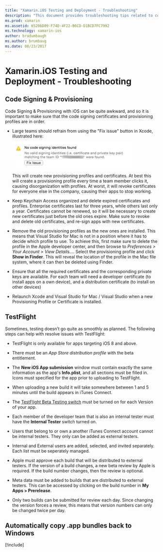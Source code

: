 ```yaml
---
title: "Xamarin.iOS Testing and Deployment - Troubleshooting"
description: "This document provides troubleshooting tips related to code signing and provisioning, TestFlight, and copying the iOS app bundle from the Mac build host to Windows."
ms.prod: xamarin
ms.assetid: 65286D09-F74D-4F22-B6CD-D1BCD7FC7992
ms.technology: xamarin-ios
author: bradumbaugh
ms.author: brumbaug
ms.date: 08/23/2017
---
```


# Xamarin.iOS Testing and Deployment - Troubleshooting

## Code Signing & Provisioning

Code Signing & Provisioning with iOS can be quite awkward, and so it is important to make sure that the code signing certificates and provisioning profiles are in order.

* Large teams should refrain from using the "Fix issue" button in Xcode, illustrated here:

    [![](troubleshooting-images/fixissue.png "The Fix Issues dialog")](troubleshooting-images/fixissue.png#lightbox)

    This will create new provisioning profiles and certificates. At best this will create a provisioning profile every time a team member clicks it, causing disorganization with profiles. At worst, it will revoke certificates for everyone else in the company, causing their apps to stop working.

* Keep Keychain Access organized and delete expired certificates and profiles. Enterprise certificates last for three years, while others last only a year. Certificates cannot be renewed, so it will be necessary to create new certificates just before the old ones expire. Make sure to revoke and delete old certificates, and re-sign apps with new certificates.

* Remove the old provisioning profiles as the new ones are installed. This means that Visual Studio for Mac is not in a position where it has to decide which profile to use. To achieve this, first make sure to delete the profile in the Apple developer center, and then browse to *Preferences > Your Account > View Details...*. Select the provisioning profile and click **Show in Finder**. This will reveal the location of the profile in the Mac file system, where it can then be deleted using Finder.

* Ensure that all the required certificates and the corresponding private keys are available. For each team  will need a developer certificate (to install apps on a own device), and a distribution certificate (to install on other devices)

* Relaunch Xcode and Visual Studio for Mac / Visual Studio when a new Provisioning Profile or Certificate is installed.

## TestFlight

Sometimes, testing doesn’t go quite as smoothly as planned.  The following steps can help with resolve issues with TestFlight:

- TestFlight is only available for apps targeting iOS 8 and above.

- There must be an *App Store distribution profile* with the beta entitlement.

- The **New iOS App submission** window must contain exactly the same information as the app's **Info.plist**, and all sections must be filled in. Icons must specified for the app prior to uploading to TestFlight.

- When uploading a new build it will take somewhere between 1 and 5 minutes until the build appears in iTunes Connect.

- The [TestFlight Beta Testing switch](~/ios/deploy-test/testflight.md#beta-testing) must be turned on for each Version of your app.

- Each member of the developer team that is also an internal tester must have the **Internal Tester** switch turned on.

- Users that belong to or own a another iTunes Connect account cannot be internal testers. They only can be added as external testers.

- Internal and External users are added, selected, and invited separately. Each list must be seperately managed.

- Apple must approve each build that will be distributed to external testers. If the version of a build changes, a new beta review by Apple is required. If the build number changes, then the review is optional.

- Meta data must be added to builds that are distributed to external testers. This can be accessed by clicking on the build number in **My Apps > Prerelease**.

- Only two builds can be submitted for review each day. Since changing the version forces a review, this means that version numbers can only be changed twice per day.

<a name="Automatically_copy_app_bundles_back_to_Windows" />

## Automatically copy .app bundles back to Windows

[!include[](~/ios/includes/copy-app-bundle-to-windows.md)]
